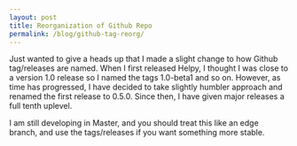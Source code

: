 ```yaml
---
layout: post
title: Reorganization of Github Repo
permalink: /blog/github-tag-reorg/
---
```


Just wanted to give a heads up that I made a slight change to how Github tag/releases are named. When I first released Helpy, I thought I was close to a version 1.0 release so I named the tags 1.0-beta1 and so on.  However, as time has progressed, I have decided to take slightly humbler approach and renamed the first release to 0.5.0.  Since then, I have given major releases a full tenth uplevel.

I am still developing in Master, and you should treat this like an edge branch, and use the tags/releases if you want something more stable.
